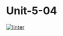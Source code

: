 # Unit-5-04
[![linter](https://github.com/Brayden-Leblanc/Unit-5-04/workflows/linter/badge.svg)](https://github.com/marketplace/actions/super-linter)
